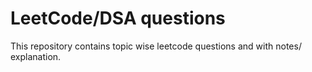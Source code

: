 # LeetCode/DSA questions

This repository contains topic wise leetcode questions and with notes/ explanation.



